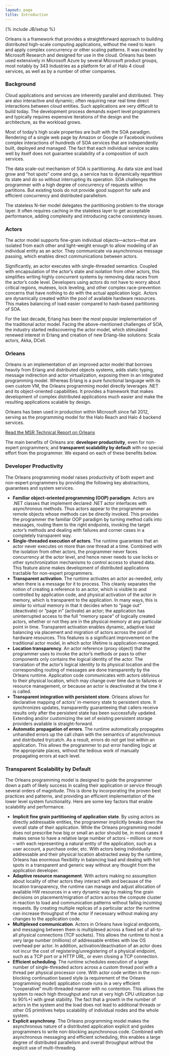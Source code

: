 ```yaml
---
layout: page
title: Introduction
---
```

{% include JB/setup %}

Orleans is a framework that provides a straightforward approach to building distributed high-scale computing applications, without the need to learn and apply complex concurrency or other scaling patterns. It was created by Microsoft Research and designed for use in the cloud. Orleans has been used extensively in Microsoft Azure by several Microsoft product groups, most notably by 343 Industries as a platform for all of Halo 4 cloud services, as well as by a number of other companies.

### Background

Cloud applications and services are inherently parallel and distributed. They are also interactive and dynamic; often requiring near real time direct interactions between cloud entities. Such applications are very difficult to build today. The development process demands expert level programmers and typically requires expensive iterations of the design and the architecture, as the workload grows.

Most of today’s high scale properties are built with the SOA paradigm. Rendering of a single web page by Amazon or Google or Facebook involves complex interactions of hundreds of SOA services that are independently built, deployed and managed. The fact that each individual service scales well by itself does not guarantee scalability of a composition of such services.

The data scale-out mechanism of SOA is partitioning. As data size and load grow and “hot spots” come and go, a service has to dynamically repartition its state and do so without interrupting its operation. SOA challenges the programmer with a high degree of concurrency of requests within partitions. But existing tools do not provide good support for safe and efficient concurrency and distributed parallelism.

The stateless N-tier model delegates the partitioning problem to the storage layer. It often requires caching in the stateless layer to get acceptable performance, adding complexity and introducing cache consistency issues.

### Actors

The actor model supports fine-grain individual objects—actors—that are isolated from each other and light-weight enough to allow modeling of an individual entity as an actor. They communicate via asynchronous message passing, which enables direct communications between actors.

Significantly, an actor executes with single-threaded semantics. Coupled with encapsulation of the actor’s state and isolation from other actors, this simplifies writing highly concurrent systems by removing data races from the actor’s code level. Developers using actors do not have to worry about critical regions, mutexes, lock leveling, and other complex race-prevention concerns that have nothing to do with the actual application logic. Actors are dynamically created within the pool of available hardware resources. This makes balancing of load easier compared to hash-based partitioning of SOA.

For the last decade, Erlang has been the most popular implementation of the traditional actor model. Facing the above-mentioned challenges of SOA, the industry started rediscovering the actor model, which stimulated renewed interest in Erlang and creation of new Erlang-like solutions: Scala actors, Akka, DCell.

### Orleans

Orleans is an implementation of an improved actor model that borrows heavily from Erlang and distributed objects systems, adds static typing, message indirection and actor virtualization, exposing them in an integrated programming model. Whereas Erlang is a pure functional language with its own custom VM, the Orleans programming model directly leverages .NET and its object-oriented capabilities.
It provides a framework that makes development of complex distributed applications much easier and make the resulting applications scalable by design.

Orleans has been used in production within Microsoft since fall 2012, serving as the programming model for the Halo Reach and Halo 4 backend services.

[Read the MSR Technical Report on Orleans](http://research.microsoft.com/pubs/210931/Orleans-MSR-TR-2014-41.pdf)

The main benefits of Orleans are: **developer productivity**, even for non-expert programmers; and **transparent scalability by default** with no special effort from the programmer. We expand on each of these benefits below.

### Developer Productivity

The Orleans programming model raises productivity of both expert and non-expert programmers by providing the following key abstractions, guarantees and system services.

* **Familiar object-oriented programming (OOP) paradigm**. Actors are .NET classes that implement declared .NET actor interfaces with asynchronous methods. Thus actors appear to the programmer as remote objects whose methods can be directly invoked. This provides the programmer the familiar OOP paradigm by turning method calls into messages, routing them to the right endpoints, invoking the target actor’s methods and dealing with failures and corner cases in a completely transparent way.
* **Single-threaded execution of actors**. The runtime guarantees that an actor never executes on more than one thread at a time. Combined with the isolation from other actors, the programmer never faces concurrency at the actor level, and hence never needs to use locks or other synchronization mechanisms to control access to shared data. This feature alone makes development of distributed applications tractable for non-expert programmers.
* **Transparent activation**. The runtime activates an actor as-needed, only when there is a message for it to process. This cleanly separates the notion of creating a reference to an actor, which is visible to and controlled by application code, and physical activation of the actor in memory, which is transparent to the application. In many ways, this is similar to virtual memory in that it decides when to “page out” (deactivate) or “page in” (activate) an actor; the application has uninterrupted access to the full “memory space” of logically created actors, whether or not they are in the physical memory at any particular point in time. Transparent activation enables dynamic, adaptive load balancing via placement and migration of actors across the pool of hardware resources. This features is a significant improvement on the traditional actor model, in which actor lifetime is application-managed.
* **Location transparency**. An actor reference (proxy object) that the programmer uses to invoke the actor’s methods or pass to other components only contains the logical identity of the actor. The translation of the actor’s logical identity to its physical location and the corresponding routing of messages are done transparently by the Orleans runtime. Application code communicates with actors oblivious to their physical location, which may change over time due to failures or resource management, or because an actor is deactivated at the time it is called.
* **Transparent integration with persistent store**. Orleans allows for declarative mapping of actors’ in-memory state to persistent store. It synchronizes updates, transparently guaranteeing that callers receive results only after the persistent state has been successfully updated. Extending and/or customizing the set of existing persistent storage providers available is straight-forward.
* **Automatic propagation of errors**. The runtime automatically propagates unhandled errors up the call chain with the semantics of asynchronous and distributed try/catch. As a result, errors do not get lost within an application. This allows the programmer to put error handling logic at the appropriate places, without the tedious work of manually propagating errors at each level.

### Transparent Scalability by Default

The Orleans programming model is designed to guide the programmer down a path of likely success in scaling their application or service through several orders of magnitude. This is done by incorporating the proven best practices and patterns, and providing an efficient implementation of the lower level system functionality. Here are some key factors that enable scalability and performance.

* **Implicit fine grain partitioning of application state**. By using actors as directly addressable entities, the programmer implicitly breaks down the overall state of their application. While the Orleans programming model does not prescribe how big or small an actor should be, in most cases it makes sense to have a relative large number of actors – millions or more – with each representing a natural entity of the application, such as a user account, a purchase order, etc. With actors being individually addressable and their physical location abstracted away by the runtime, Orleans has enormous flexibility in balancing load and dealing with hot spots in a transparent and generic way without any thought from the application developer.
* **Adaptive resource management**. With actors making no assumption about locality of other actors they interact with and because of the location transparency, the runtime can manage and adjust allocation of available HW resources in a very dynamic way by making fine grain decisions on placement/migration of actors across the compute cluster in reaction to load and communication patterns without failing incoming requests. By creating multiple replicas of a particular actor the runtime can increase throughput of the actor if necessary without making any changes to the application code.
* **Multiplexed communication**. Actors in Orleans have logical endpoints, and messaging between them is multiplexed across a fixed set of all-to-all physical connections (TCP sockets). This allows the  runtime to host a very large number (millions) of addressable entities with low OS overhead per actor. In addition, activation/deactivation of an actor does not incur the cost of registering/unregistering of a physical endpoint, such as a TCP port or a HTTP URL, or even closing a TCP connection.
* **Efficient scheduling**. The runtime schedules execution of a large number of single-threaded actors across a custom thread pool with a thread per physical processor core. With actor code written in the non-blocking continuation based style (a requirement of the Orleans programming model) application code runs in a very efficient “cooperative” multi-threaded manner with no contention. This allows the system to reach high throughput and run at very high CPU utilization (up to 90%+) with great stability. The fact that a growth in the number of actors in the system and the load does not lead to additional threads or other OS primitives helps scalability of individual nodes and the whole system.
* **Explicit asynchrony**. The Orleans programming model makes the asynchronous nature of a distributed application explicit and guides programmers to write non-blocking asynchronous code. Combined with asynchronous messaging and efficient scheduling, this enables a large degree of distributed parallelism and overall throughput without the explicit use of multi-threading.

